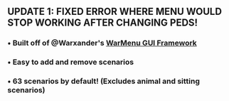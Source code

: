 ## UPDATE 1: FIXED ERROR WHERE MENU WOULD STOP WORKING AFTER CHANGING PEDS!



### • Built off of @Warxander's [WarMenu GUI Framework](https://forum.fivem.net/t/release-0-9-7-warmenu-lua-gui-framework/41249)
### • Easy to add and remove scenarios
### • 63 scenarios by default! (Excludes animal and sitting scenarios)
